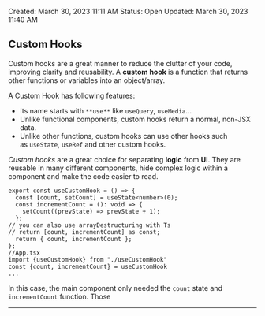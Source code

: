 Created: March 30, 2023 11:11 AM
Status: Open
Updated: March 30, 2023 11:40 AM

## Custom Hooks

Custom hooks are a great manner to reduce the clutter of your code, improving clarity and reusability. A **custom hook** is a function that returns other functions or variables into an object/array. 

A Custom Hook has following features:

- Its name starts with `**use**` like `useQuery`, `useMedia`…
- Unlike functional components, custom hooks return a normal, non-JSX data.
- Unlike other functions, custom hooks can use other hooks such as `useState`, `useRef` and other custom hooks.

*Custom hooks* are a great choice for separating **logic** from **UI**. They are reusable in many different components, hide complex logic within a component and make the code easier to read.

```tsx
export const useCustomHook = () => {
  const [count, setCount] = useState<number>(0);
  const incrementCount = (): void => {
    setCount((prevState) => prevState + 1);
  };
// you can also use arrayDestructuring with Ts
// return [count, incrementCount] as const;
  return { count, incrementCount };
};
//App.tsx
import {useCustomHook} from "./useCustomHook"
const {count, incrementCount} = useCustomHook
...
```

In this case, the main component only needed the `count` state and `incrementCount` function. Those

---